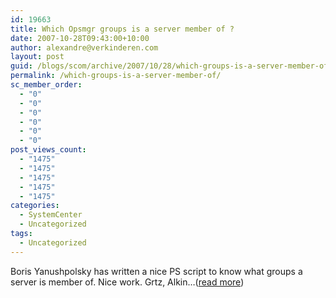 ```yaml
---
id: 19663
title: Which Opsmgr groups is a server member of ?
date: 2007-10-28T09:43:00+10:00
author: alexandre@verkinderen.com
layout: post
guid: /blogs/scom/archive/2007/10/28/which-groups-is-a-server-member-of.aspx
permalink: /which-groups-is-a-server-member-of/
sc_member_order:
  - "0"
  - "0"
  - "0"
  - "0"
  - "0"
  - "0"
post_views_count:
  - "1475"
  - "1475"
  - "1475"
  - "1475"
  - "1475"
categories:
  - SystemCenter
  - Uncategorized
tags:
  - Uncategorized
---
```

Boris Yanushpolsky has written a nice PS script to know what groups a server is member of. Nice work. Grtz, Alkin&#8230;([read more](http://trycatch.be/blogs/scug/archive/2007/10/28/which-groups-is-a-server-member-of.aspx))<img height="1" src="http://trycatch.be/aggbug.aspx?PostID=238" width="1" />